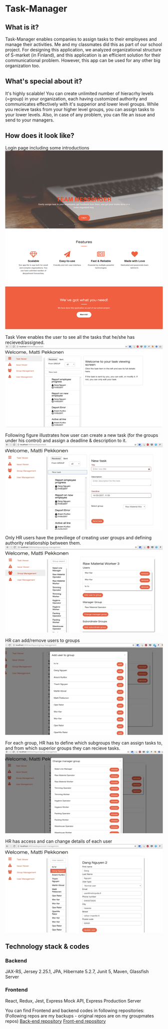 # Task-Manager

## What is it?
Task-Manager enables companies to assign tasks to their employees and manage their activities. 
Me and my classmates did this as part of our school project. For designing this application, we analyzed organizational structure of S-market (in Finland), and this application is an efficient solution for their communicational problem. However, this app can be used for any other big organization too. 

## What's special about it?

It's highly scalable! You can create unlimited number of hieracrhy levels (=group) in your organization, each having customized authority and communicates effectively with it's supperior and lower level groups. While you recieve tasks from your higher level groups, you can assign tasks to your lower levels. Also, in case of any problem, you can file an issue and send to your managers.

## How does it look like?

Login page including some introductions
![alt tag](https://github.com/anderson-martin/Task-Manager/blob/master/screenshots/one.png)


Task View enables the user to see all the tasks that he/she has recieved/assigned. 
![alt tag](https://github.com/anderson-martin/Task-Manager/blob/master/screenshots/two.jpg)


Following figure illustrates how user can create a new task (for the groups under his control) and assign a deadline & description to it.
![alt tag](https://github.com/anderson-martin/Task-Manager/blob/master/screenshots/three.jpg)


Only HR users have the previliege of creating user groups and defining authority relationship between them.
![alt tag](https://github.com/anderson-martin/Task-Manager/blob/master/screenshots/four.jpg)


HR can add/remove users to groups
![alt tag](https://github.com/anderson-martin/Task-Manager/blob/master/screenshots/five.jpg)


For each group, HR has to define which subgroups they can assign tasks to, and from which superior groups they can recieve tasks.
![alt tag](https://github.com/anderson-martin/Task-Manager/blob/master/screenshots/six.jpg)


HR has access and can change details of each user
![alt tag](https://github.com/anderson-martin/Task-Manager/blob/master/screenshots/seven.jpg)


## Technology stack & codes
### Backend
JAX-RS, Jersey 2.25.1, JPA, Hibernate 5.2.7, Junit 5, Maven, Glassfish Server

### Frontend
React, Redux, Jest, Express Mock API, Express Production Server

You can find Frontend and backend codes in following repositories:
(Following repos are my backups - original repos are on my groupmates repos)
[Back-end repository](https://github.com/anderson-martin/TaskManager-Backend)
[Front-end repository](https://github.com/anderson-martin/TaskManager-FrontEnd)











